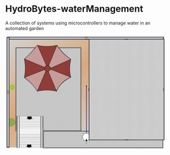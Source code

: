 # HydroBytes-waterManagement
A collection of systems using microcontrollers to manage water in an automated garden

![Garden Layout](https://raw.githubusercontent.com/deezone/HydroBytes-waterManagement/master/resources/HydroBytes-38-74-Garden.jpg)
